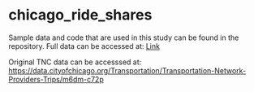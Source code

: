 # chicago_ride_shares

Sample data and code that are used in this study can be found in the repository.
Full data can be accessed at: [Link](https://gla-my.sharepoint.com/:f:/g/personal/ziqi_li_glasgow_ac_uk/EoUKq5nIXdJCurp4bq3mcw0B1EvJa2_wJG00wdiGIHaNFQ?e=ytIOK6)

Original TNC data can be accesssed at: https://data.cityofchicago.org/Transportation/Transportation-Network-Providers-Trips/m6dm-c72p
